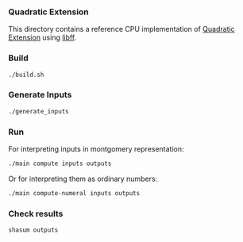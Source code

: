 ### Quadratic Extension
This directory contains a reference CPU implementation of
[Quadratic Extension](https://codaprotocol.github.io/snark-challenge/problem-02-Quadratic%20extension%20arithmetic.html)
using [libff](README-libff.md).


### Build
``` bash
./build.sh
```

### Generate Inputs
``` bash
./generate_inputs
```

### Run
For interpreting inputs in montgomery representation:
``` bash
./main compute inputs outputs
```
Or for interpreting them as ordinary numbers:
``` bash
./main compute-numeral inputs outputs
```

### Check results
``` bash
shasum outputs
```
